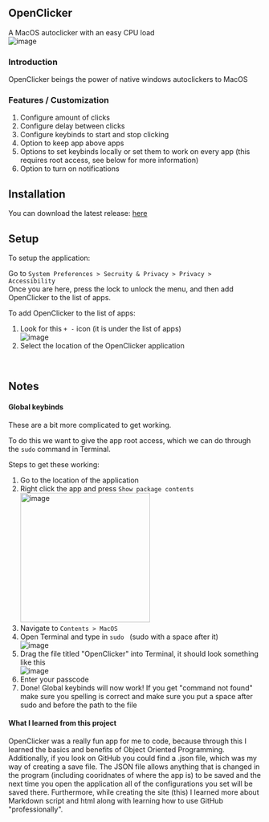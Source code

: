 ## OpenClicker

A MacOS autoclicker with an easy CPU load<br>
![image](https://user-images.githubusercontent.com/105139789/177389541-377b0a07-c01e-4050-a310-5ff8aef7cf20.png)<br>

### Introduction

OpenClicker beings the power of native windows autoclickers to MacOS<br>

### Features / Customization

1. Configure amount of clicks
2. Configure delay between clicks
3. Configure keybinds to start and stop clicking
4. Option to keep app above apps
5. Options to set keybinds locally or set them to work on every app (this requires root access, see below for more information)
6. Option to turn on notifications

## Installation

You can download the latest release: [here](https://github.com/darkmatter684/OpenClicker/raw/gh-pages/OpenClicker-x64.zip)

## Setup 

To setup the application:

Go to ``System Preferences > Secruity & Privacy > Privacy > Accessibility``<br>
Once you are here, press the lock to unlock the menu, and then add OpenClicker to the list of apps.<br>

To add OpenClicker to the list of apps:</summary>
  
1. Look for this ``+ -`` icon (it is under the list of apps)<br>![image](https://user-images.githubusercontent.com/105139789/177392661-133d37aa-9729-4cc0-8795-fe4f886ee91a.png)<br>
2. Select the location of the OpenClicker application

<br>

## Notes

#### Global keybinds
These are a bit more complicated to get working.

To do this we want to give the app root access, which we can do through the ``sudo`` command in Terminal.<br>

Steps to get these working:
1. Go to the location of the application
2. Right click the app and press ``Show package contents`` <br><img width="258" alt="image" src="https://user-images.githubusercontent.com/105139789/177393696-d93c3d52-77b1-4e8c-be52-e9c91714f725.png">
3. Navigate to ``Contents > MacOS``
4. Open Terminal and type in ``sudo `` (sudo with a space after it) <br> ![image](https://user-images.githubusercontent.com/105139789/177394161-3fef73a6-3d26-4069-ac02-032b247f6f36.png) 
5. Drag the file titled "OpenClicker" into Terminal, it should look something like this <br>![image](https://user-images.githubusercontent.com/105139789/177394586-e0e2ad4f-0f9b-473a-b284-e3071e9a9e07.png)
6. Enter your passcode
7. Done! Global keybinds will now work! 
If you get "command not found" make sure you spelling is correct and make sure you put a space after sudo and before the path to the file<br>

#### What I learned from this project

<p>OpenClicker was a really fun app for me to code, because through this I learned the basics and benefits of Object Oriented Programming. Additionally, if you look on GitHub you could find a .json file, which was my way of creating a save file. The JSON file allows anything that is changed in the program (including cooridnates of where the app is) to be saved and the next time you open the application all of the configurations you set will be saved there. Furthermore, while creating the site (this) I learned more about Markdown script and html along with learning how to use GitHub "professionally".





